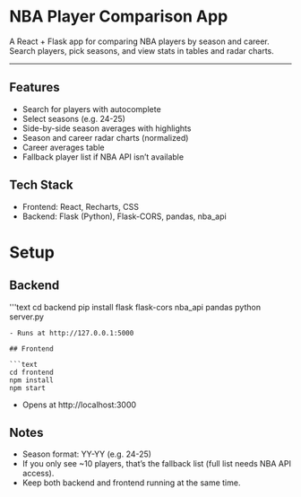 # NBA Player Comparison App

A React + Flask app for comparing NBA players by season and career. Search players, pick seasons, and view stats in tables and radar charts.

---

## Features

- Search for players with autocomplete
- Select seasons (e.g. 24-25)
- Side-by-side season averages with highlights
- Season and career radar charts (normalized)
- Career averages table
- Fallback player list if NBA API isn’t available

## Tech Stack

- Frontend: React, Recharts, CSS
- Backend: Flask (Python), Flask-CORS, pandas, nba_api

# Setup
## Backend

'''text
cd backend
pip install flask flask-cors nba_api pandas
python server.py
```
- Runs at http://127.0.0.1:5000

## Frontend

```text
cd frontend
npm install
npm start
```
- Opens at http://localhost:3000

## Notes

- Season format: YY-YY (e.g. 24-25)
- If you only see ~10 players, that’s the fallback list (full list needs NBA API access).
- Keep both backend and frontend running at the same time.
